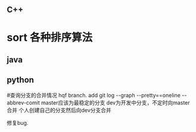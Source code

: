 ## C++
# sort 各种排序算法
## java
## python
#查询分支的合并情况
hqf branch. add
git log --graph --pretty==oneline --abbrev-comit
master应该为最稳定的分支
dev为开发中分支，不定时向master合并
个人创建自己的分支然后向dev分支合并

修复bug.

